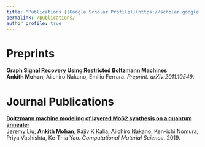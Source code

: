 ```yaml
---
title: "Publications [(Google Scholar Profile)](https://scholar.google.com/citations?user=h6EJ7CYAAAAJ&hl=en)"
permalink: /publications/
author_profile: true
---
```


# Preprints

<b>[Graph Signal Recovery Using Restricted Boltzmann Machines](https://ankith-mohan.github.io/publications/denoiseRBM)</b> <br>
<b>Ankith Mohan</b>, Aiichiro Nakano, Emilio Ferrara.
<i>Preprint. arXiv:2011.10549</i>.

# Journal Publications

<b>[Boltzmann machine modeling of layered MoS2 synthesis on a quantum annealer](https://ankith-mohan.github.io/publications/MoS2_LBM)</b> <br>
Jeremy Liu, <b>Ankith Mohan</b>, Rajiv K Kalia, Aiichiro Nakano, Ken-ichi Nomura, Priya Vashishta, Ke-Thia Yao.
<i>Computational Material Science</i>, 2019.

